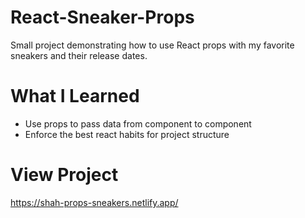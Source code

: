 # React-Sneaker-Props
Small project demonstrating how to use React props with my favorite sneakers and their release dates.

# What I Learned
* Use props to pass data from component to component 
* Enforce the best react habits for project structure

# View Project
https://shah-props-sneakers.netlify.app/
